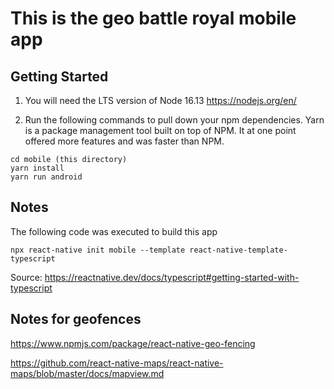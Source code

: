 # This is the geo battle royal mobile app

## Getting Started

1. You will need the LTS version of Node 16.13
https://nodejs.org/en/ 

2. Run the following commands to pull down your npm dependencies. Yarn is a package management tool built on top of NPM. It at one point offered more features and was faster than NPM.

```
cd mobile (this directory)
yarn install
yarn run android
```

## Notes
The following code was executed to build this app

```
npx react-native init mobile --template react-native-template-typescript
```

Source: https://reactnative.dev/docs/typescript#getting-started-with-typescript

## Notes for geofences
https://www.npmjs.com/package/react-native-geo-fencing

https://github.com/react-native-maps/react-native-maps/blob/master/docs/mapview.md
